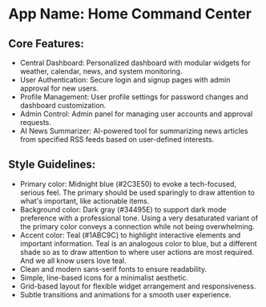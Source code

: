 # **App Name**: Home Command Center

## Core Features:

- Central Dashboard: Personalized dashboard with modular widgets for weather, calendar, news, and system monitoring.
- User Authentication: Secure login and signup pages with admin approval for new users.
- Profile Management: User profile settings for password changes and dashboard customization.
- Admin Control: Admin panel for managing user accounts and approval requests.
- AI News Summarizer: AI-powered tool for summarizing news articles from specified RSS feeds based on user-defined interests.

## Style Guidelines:

- Primary color: Midnight blue (#2C3E50) to evoke a tech-focused, serious feel. The primary should be used sparingly to draw attention to what's important, like actionable items.
- Background color: Dark gray (#34495E) to support dark mode preference with a professional tone. Using a very desaturated variant of the primary color conveys a connection while not being overwhelming.
- Accent color: Teal (#1ABC9C) to highlight interactive elements and important information. Teal is an analogous color to blue, but a different shade so as to draw attention to where user actions are most required. And we all know users love teal.
- Clean and modern sans-serif fonts to ensure readability.
- Simple, line-based icons for a minimalist aesthetic.
- Grid-based layout for flexible widget arrangement and responsiveness.
- Subtle transitions and animations for a smooth user experience.